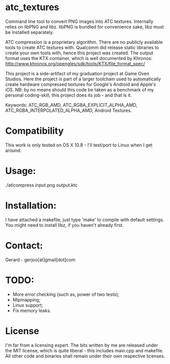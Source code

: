 atc_textures
============
Command line tool to convert PNG images into ATC textures. Internally relies on libPNG and libz. libPNG is bundled for convenience sake, libz must be installed separately.


ATC compression is a proprietary algorithm. There are no publicly available tools to create ATC textures with. Qualcomm did release static libraries to create your own tools with, hence this project was created. The output format uses the KTX container, which is well documented by Khronos: http://www.khronos.org/opengles/sdk/tools/KTX/file_format_spec/


This project is a side-artifact of my graduation project at Game Oven Studios. Here the project is part of a larger toolchain used to automatically create hardware compressed textures for Google's Android and Apple's iOS. NB: by no means should this code be taken as a benchmark of my personal coding-skill, this project does its job - and that is it.

Keywords: ATC_RGB_AMD, ATC_RGBA_EXPLICIT_ALPHA_AMD, ATC_RGBA_INTERPOLATED_ALPHA_AMD, Android Textures.

Compatibility
============
This work is only tested on OS X 10.8 - I'll test/port to Linux when I get around.



Usage:
============
./aticompress input.png output.ktc



Installation:
============
I have attached a makefile, just type 'make' to compile with default settings. You might need to install libz, if you haven't already first.



Contact:
============
Gerard - gerjoo[at]gmail[dot]com



TODO:
============
- More error checking (such as, power of two tests);
- Mipmapping;
- Linux support;
- Fix memory leaks.



License
============
I'm far from a licensing expert. The bits written by me are released under the MIT license, which is quite liberal - this includes main.cpp and makefile. All other code and binaries shall remain under their own respective licenses.


